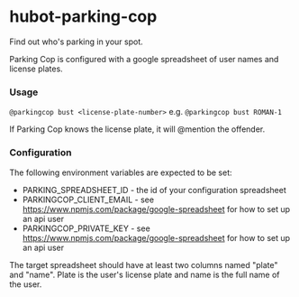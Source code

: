 # hubot-parking-cop
Find out who's parking in your spot.

Parking Cop is configured with a google spreadsheet of user names and license plates.

### Usage
```@parkingcop bust <license-plate-number>```
e.g.
```@parkingcop bust ROMAN-1```

If Parking Cop knows the license plate, it will @mention the offender.

### Configuration

The following environment variables are expected to be set:
 * PARKING_SPREADSHEET_ID - the id of your configuration spreadsheet
 * PARKINGCOP_CLIENT_EMAIL - see https://www.npmjs.com/package/google-spreadsheet for how to set up an api user
 * PARKINGCOP_PRIVATE_KEY - see https://www.npmjs.com/package/google-spreadsheet for how to set up an api user

The target spreadsheet should have at least two columns named "plate" and "name".
Plate is the user's license plate and name is the full name of the user.
